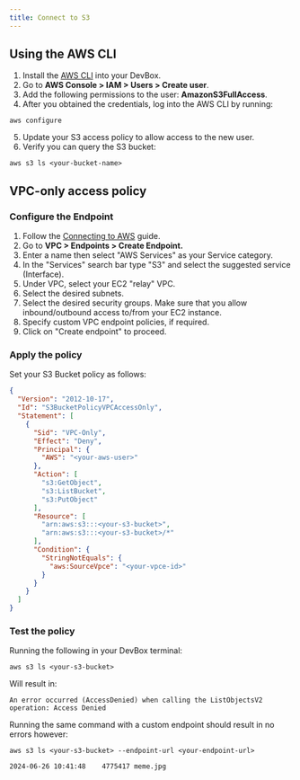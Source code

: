 ```yaml
---
title: Connect to S3
---
```

## Using the AWS CLI

1. Install the [AWS CLI](../../../references/starter-templates/third-party/aws.md) into your DevBox.
2. Go to **AWS Console > IAM > Users >  Create user**.
3. Add the following permissions to the user: **AmazonS3FullAccess**.
4. After you obtained the credentials, log into the AWS CLI by running:

```
aws configure
```

5. Update your S3 access policy to allow access to the new user.
6. Verify you can query the S3 bucket:

```
aws s3 ls <your-bucket-name>
```

## VPC-only access policy

### Configure the Endpoint

1. Follow the [Connecting to AWS](../../existing-network/connecting-to-aws.md) guide.
2. Go to **VPC > Endpoints > Create Endpoint.**
3. Enter a name then select "AWS Services" as your Service category.
4. In the "Services" search bar type "S3" and select the suggested service (Interface).
5. Under VPC, select your EC2 "relay" VPC.
6. Select the desired subnets.
7. Select the desired security groups. Make sure that you allow inbound/outbound access to/from your EC2 instance.
8. Specify custom VPC endpoint policies, if required.
9. Click on "Create endpoint" to proceed.

### Apply the policy

Set your S3 Bucket policy as follows:

```json
{
  "Version": "2012-10-17",
  "Id": "S3BucketPolicyVPCAccessOnly",
  "Statement": [
    {
      "Sid": "VPC-Only",
      "Effect": "Deny",
      "Principal": {
        "AWS": "<your-aws-user>"
      },
      "Action": [
        "s3:GetObject",
        "s3:ListBucket",
        "s3:PutObject"
      ],
      "Resource": [
        "arn:aws:s3:::<your-s3-bucket>",
        "arn:aws:s3:::<your-s3-bucket>/*"
      ],
      "Condition": {
        "StringNotEquals": {
          "aws:SourceVpce": "<your-vpce-id>"
        }
      }
    }
  ]
}
```

### Test the policy

Running the following in your DevBox terminal:

```
aws s3 ls <your-s3-bucket>
```

Will result in:

```
An error occurred (AccessDenied) when calling the ListObjectsV2 operation: Access Denied
```

Running the same command with a custom endpoint should result in no errors however:

```
aws s3 ls <your-s3-bucket> --endpoint-url <your-endpoint-url>
```

```
2024-06-26 10:41:48    4775417 meme.jpg
```
